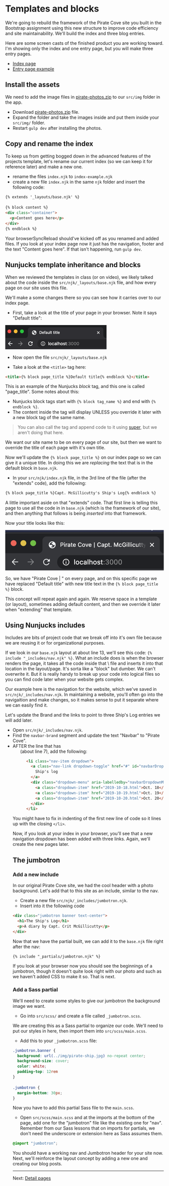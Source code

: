 # Templates and blocks

We're going to rebuild the framework of the Pirate Cove site you built in the Bootstrap assignment using this new structure to improve code efficiency and site maintainability. We'll build the index and three blog entries.

Here are some screen casts of the finished product you are working toward. I'm showing only the index and one entry page, but you will make three entry pages.

- [Index page](https://drive.google.com/open?id=1VVL4bHhFsalq-mj2Yy14C1U62lUqOFgi)
- [Entry page example](https://drive.google.com/open?id=1gOk9bUFAmtR82MmAobNK8jovrVnIW_z_)

## Install the assets

We need to add the image files in [pirate-photos.zip](pirate-photos.zip) to our `src/img` folder in the app.

- Download [pirate-photos.zip](pirate-photos.zip) file.
- Expand the folder and take the images inside and put them inside your `src/img/` folder.
- Restart `gulp dev` after installing the photos.

## Copy and rename the index

To keep us from getting bogged down in the advanced features of the projects template, let's rename our current index (so we can keep it for reference later) and make a new one.

- rename the files `index.njk` to `index-example.njk`
- create a new file `index.njk` in the same `njk` folder and insert the following code:

```html
{% extends '_layouts/base.njk' %}

{% block content %}
<div class="container">
  <p>Content goes here</p>
</div>
{% endblock %}
```

Your browserSyncReload should've kicked off as you renamed and added files. If you look at your index page now it just has the navigation, footer and the text "Content goes here". If that isn't happening, run `gulp dev`.

## Nunjucks template inheritance and blocks

When we reviewed the templates in class (or on video), we likely talked about the code inside the `src/njk/_layouts/base.njk` file, and how every page on our site uses this file.

We'll make a some changes there so you can see how it carries over to our index page.

- First, take a look at the title of your page in your browser. Note it says "Default title":

![Default title](../images/static-default-title.png)

- Now open the file `src/njk/_layouts/base.njk`

- Take a look at the `<title>` tag here:

```html
<title>{% block page_title %}Default title{% endblock %}</title>
```

This is an example of the Nunjucks _block_ tag, and this one is called "page_title". Some notes about this:

- Nunjucks block tags start with `{% block tag_name %}` and end with `{% endblock %}`.
- The content inside the tag will display UNLESS you override it later with a new block tag of the same name.

> You can also call the tag and append code to it using [super](https://mozilla.github.io/nunjucks/templating.html#super), but we aren't doing that here.

We want our site name to be on every page of our site, but then we want to override the title of each page with it's own title.

Now we'll update the `{% block page_title %}` on our index page so we can give it a unique title. In doing this we are _replacing_ the text that is in the default block in `base.njk`.

- In your `src/njk/index.njk` file, in the 3rd line of the file (after the "extends" code), add the following:

```html
{% block page_title %}Capt. McGillicutty's Ship's Log{% endblock %}
```

A little important aside on that "extends" code. That first line is telling this page to use all the code in in `base.njk` (which is the framework of our site), and then anything that follows is being _inserted_ into that framework.

Now your title looks like this:

![Default title edited](../images/static-default-title-edit.png)

So, we have "Pirate Cove | " on every page, and on this specific page we have replaced "Default title" with new title text in the `{% block page_title %}` block.

This concept will repeat again and again. We reserve space in a template (or layout), sometimes adding default content, and then we override it later when "extending" that template.

## Using Nunjucks includes

Includes are bits of project code that we break off into it's own file because we are reusing it or for organizational purposes.

If we look in our `base.njk` layout at about line 13, we'll see this code: `{% include "_includes/nav.njk" %}`. What an include does is when the browser renders the page, it takes all the code inside that \ file and inserts it into that location in the layout/page. It's sorta like a "block" but dumber. We can't overwrite it. But it is really handy to break up your code into logical files so you can find code later when your website gets complex.

Our example here is the navigation for the website, which we've saved in `src/njk/_includes/nav.njk`. In maintaining a website, you'll often go into the navigaition and make changes, so it makes sense to put it separate where we can easily find it.

Let's update the Brand and the links to point to three Ship's Log entries we will add later.

- Open `src/njk/_includes/nav.njk`.
- Find the `navbar-brand` segment and update the text "Navbar" to "Pirate Cove".
- AFTER the line that has <ul class="navbar-nav"> (about line 7), add the following:

```html
      <li class="nav-item dropdown">
        <a class="nav-link dropdown-toggle" href="#" id="navbarDropdownMenuLink" role="button" data-toggle="dropdown" aria-haspopup="true" aria-expanded="false">
          Ship's log
        </a>
        <div class="dropdown-menu" aria-labelledby="navbarDropdownMenuLink">
          <a class="dropdown-item" href="2019-10-18.html">Oct. 18</a>
          <a class="dropdown-item" href="2019-10-19.html">Oct. 19</a>
          <a class="dropdown-item" href="2019-10-20.html">Oct. 20</a>
        </div>
      </li>
```

You might have to fix in indenting of the first new line of code so it lines up with the closing `</li>`.

Now, if you look at your index in your browser, you'll see that a new navigation dropdown has been added with three links. Again, we'll create the new pages later.

## The jumbotron

### Add a new include

In our original Pirate Cove site, we had the cool header with a photo background. Let's add that to this site as an include, similar to the nav.

- Create a new file `src/njk/_includes/jumbotron.njk`.
- Insert into it the following code

```html
<div class="jumbotron banner text-center">
  <h1>The Ship's Log</h1>
  <p>A diary by Capt. Crit McGillicutty</p> 
</div>
```

Now that we have the partial built, we can add it to the `base.njk` file right after the nav:

```html
{% include "_partials/jumbotron.njk" %}
```

If you look at your browser now you should see the beginnings of a jumbotron, though it doesn't quite look right with our photo and such as we haven't added CSS to make it so. That is next.

### Add a Sass partial

We'll need to create some styles to give our jumbotron the background image we want.

- Go into `src/scss/` and create a file called `_jumbotron.scss`.

We are creating this as a Sass partial to organize our code. We'll need to put our styles in here, then import them into `src/scss/main.scss`.

- Add this to your `_jumbotron.scss` file:

```scss
.jumbotron.banner {
  background: url(../img/pirate-ship.jpg) no-repeat center;
  background-size: cover;
  color: white;
  padding-top: 12rem
}

.jumbotron {
  margin-bottom: 30px;
}
```

Now you have to add this partial Sass file to the `main.scss`.

- Open `src/scss/main.scss` and at the imports at the bottom of the page, add one for the "jumbotron" file like the existing one for "nav". Remember from our Sass lessons that on imports for partials, we don't need the underscore or extension here as Sass assumes them.

```scss
@import "jumbotron";
```

You should have a working nav and Jumbotron header for your site now. Next, we'll reinforce the layout concept by adding a new one and creating our blog posts.

----

Next: [Detail pages](static-03-detail.md)
